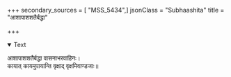 +++
secondary_sources = [ "MSS_5434",]
jsonClass = "Subhaashita"
title = "आशापाशशतैर्बद्धा"

+++

<details open><summary>Text</summary>

आशापाशशतैर्बद्धा वासनाभरवाहिनः।  
कायात् कायमुपायान्ति वृक्षाद् वृक्षमिवाण्डजाः॥
</details>
